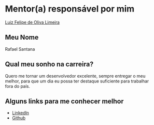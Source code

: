 # Mentor(a) responsável por mim

[Luiz Felipe de Oliva Limeira](/mentors/profiles/luiz_felipe_limeira.md)

## Meu Nome

Rafael Santana

## Qual meu sonho na carreira?

Quero me tornar um desenvolvedor excelente, sempre entregar o meu melhor,
para que um dia eu possa ter destaque suficiente para trabalhar fora do país.

## Alguns links para me conhecer melhor

- [Linkedln](https://www.linkedin.com/in/rafasantana/)
- [Github](https://github.com/RafaSantana)
